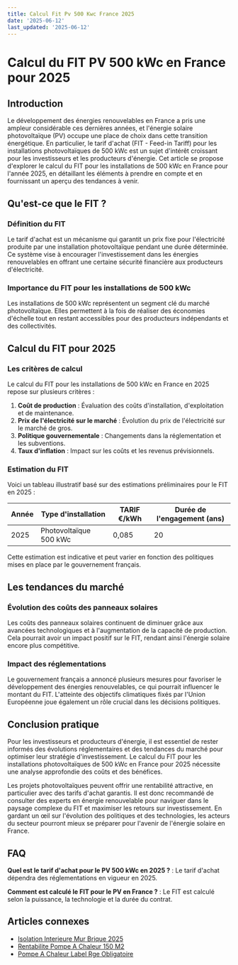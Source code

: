 ```yaml
---
title: Calcul Fit Pv 500 Kwc France 2025
date: '2025-06-12'
last_updated: '2025-06-12'
---
```


# Calcul du FIT PV 500 kWc en France pour 2025

## Introduction

Le développement des énergies renouvelables en France a pris une ampleur considérable ces dernières années, et l'énergie solaire photovoltaïque (PV) occupe une place de choix dans cette transition énergétique. En particulier, le tarif d'achat (FIT - Feed-in Tariff) pour les installations photovoltaïques de 500 kWc est un sujet d'intérêt croissant pour les investisseurs et les producteurs d'énergie. Cet article se propose d'explorer le calcul du FIT pour les installations de 500 kWc en France pour l'année 2025, en détaillant les éléments à prendre en compte et en fournissant un aperçu des tendances à venir.

## Qu'est-ce que le FIT ?

### Définition du FIT

Le tarif d'achat est un mécanisme qui garantit un prix fixe pour l'électricité produite par une installation photovoltaïque pendant une durée déterminée. Ce système vise à encourager l'investissement dans les énergies renouvelables en offrant une certaine sécurité financière aux producteurs d'électricité.

### Importance du FIT pour les installations de 500 kWc

Les installations de 500 kWc représentent un segment clé du marché photovoltaïque. Elles permettent à la fois de réaliser des économies d'échelle tout en restant accessibles pour des producteurs indépendants et des collectivités.

## Calcul du FIT pour 2025

### Les critères de calcul

Le calcul du FIT pour les installations de 500 kWc en France en 2025 repose sur plusieurs critères :

1. **Coût de production** : Évaluation des coûts d'installation, d'exploitation et de maintenance.
2. **Prix de l'électricité sur le marché** : Évolution du prix de l'électricité sur le marché de gros.
3. **Politique gouvernementale** : Changements dans la réglementation et les subventions.
4. **Taux d'inflation** : Impact sur les coûts et les revenus prévisionnels.

### Estimation du FIT

Voici un tableau illustratif basé sur des estimations préliminaires pour le FIT en 2025 :

| Année | Type d'installation | TARIF €/kWh | Durée de l'engagement (ans) |
|-------|---------------------|--------------|------------------------------|
| 2025  | Photovoltaïque 500 kWc | 0,085      | 20                           |

Cette estimation est indicative et peut varier en fonction des politiques mises en place par le gouvernement français.

## Les tendances du marché

### Évolution des coûts des panneaux solaires

Les coûts des panneaux solaires continuent de diminuer grâce aux avancées technologiques et à l'augmentation de la capacité de production. Cela pourrait avoir un impact positif sur le FIT, rendant ainsi l'énergie solaire encore plus compétitive.

### Impact des réglementations

Le gouvernement français a annoncé plusieurs mesures pour favoriser le développement des énergies renouvelables, ce qui pourrait influencer le montant du FIT. L'atteinte des objectifs climatiques fixés par l'Union Européenne joue également un rôle crucial dans les décisions politiques.

## Conclusion pratique

Pour les investisseurs et producteurs d'énergie, il est essentiel de rester informés des évolutions réglementaires et des tendances du marché pour optimiser leur stratégie d'investissement. Le calcul du FIT pour les installations photovoltaïques de 500 kWc en France pour 2025 nécessite une analyse approfondie des coûts et des bénéfices.

Les projets photovoltaïques peuvent offrir une rentabilité attractive, en particulier avec des tarifs d'achat garantis. Il est donc recommandé de consulter des experts en énergie renouvelable pour naviguer dans le paysage complexe du FIT et maximiser les retours sur investissement. En gardant un œil sur l'évolution des politiques et des technologies, les acteurs du secteur pourront mieux se préparer pour l'avenir de l'énergie solaire en France.

## FAQ
**Quel est le tarif d'achat pour le PV 500 kWc en 2025 ?**
: Le tarif d'achat dépendra des réglementations en vigueur en 2025.

**Comment est calculé le FIT pour le PV en France ?**
: Le FIT est calculé selon la puissance, la technologie et la durée du contrat.

## Articles connexes
- [Isolation Interieure Mur Brique 2025](/isolation-interieure-mur-brique-2025/)
- [Rentabilite Pompe A Chaleur 150 M2](/rentabilite-pompe-a-chaleur-150-m2/)
- [Pompe A Chaleur Label Rge Obligatoire](/pompe-a-chaleur-label-rge-obligatoire/)


<script type="application/ld+json">
{
  "@context": "https://schema.org",
  "@type": "FAQPage",
  "mainEntity": [
    {
      "@type": "Question",
      "name": "Quel est le tarif d'achat pour le PV 500 kWc en 2025 ?",
      "acceptedAnswer": {
        "@type": "Answer",
        "text": "Le tarif d'achat dépendra des réglementations en vigueur en 2025."
      }
    },
    {
      "@type": "Question",
      "name": "Comment est calculé le FIT pour le PV en France ?",
      "acceptedAnswer": {
        "@type": "Answer",
        "text": "Le FIT est calculé selon la puissance, la technologie et la durée du contrat."
      }
    }
  ]
}
</script>